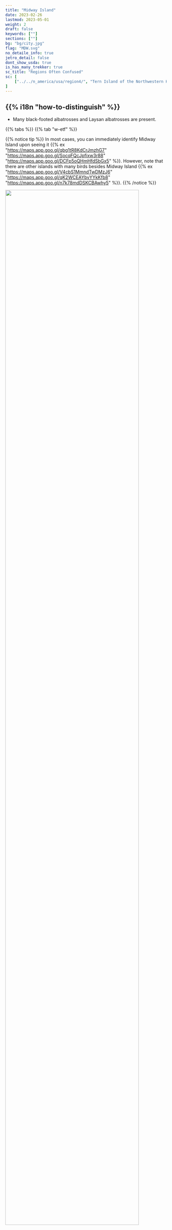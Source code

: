```yaml
---
title: "Midway Island"
date: 2023-02-26
lastmod: 2023-05-01
weight: 2
draft: false
keywords: [""]
sections: [""]
bg: "bg/city.jpg"
flag: "MDW.svg"
no_detaile_info: true
jetro_detail: false
dont_show_usda: true
is_has_many_trekker: true
sc_title: "Regions Often Confused"
sc: [
    ["../../n_america/usa/region4/", "Tern Island of the Northwestern Hawaiian Islands"],
]
---
```


<div class="main-description country-description">
    <h2 class="section-title">{{% i18n "how-to-distinguish" %}}</h2>
    <ul class="rule-list">
        <li>Many black-footed albatrosses and Laysan albatrosses are present.</li>
    </ul>
</div>

{{% tabs %}}
{{% tab "w-etf" %}}

{{% notice tip %}}
In most cases, you can immediately identify Midway Island upon seeing it {{% ex "https://maps.app.goo.gl/qbg1tR8KdCrJmzhG7" "https://maps.app.goo.gl/SocqFQcJpfixw3r88" "https://maps.app.goo.gl/DCFp5oQHmHfdSbGx5" %}}. However, note that there are other islands with many birds besides Midway Island {{% ex "https://maps.app.goo.gl/V4cbS1MmndTwDMzJ6" "https://maps.app.goo.gl/qK2WCEAYbvYYkKfb8" "https://maps.app.goo.gl/n7k78mdDSKCBAwhy5" %}}.
{{% /notice %}}
<div class="googlemap-if no-margin">
<img src="/rule/oceania/midway_atoll/us_navy_100602_n_2.jpg" width="91%">
</div>
{{% /tab %}}
{{% /tabs %}}
